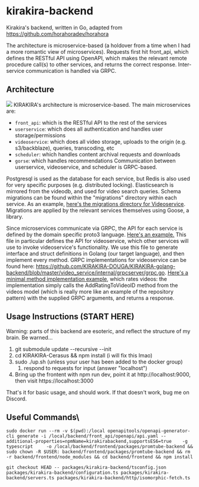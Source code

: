 # kirakira-backend

Kirakira's backend, written in Go, adapted from https://github.com/horahoradev/horahora

The architecture is microservice-based (a holdover from a time when I had a more romantic view of microservices). Requests first hit front_api, which defines the RESTful API using OpenAPI, which makes the relevant remote procedure call(s) to other services, and returns the correct response. Inter-service communication is handled via GRPC.

## Architecture

![](https://github.com/KIRAKIRA-DOUGA/KIRAKIRA-golang-backend/blob/master/KIRAKIRA_backend.png?raw=true)
KIRAKIRA's architecture is microservice-based. The main microservices are:

- `front_api`: which is the RESTful API to the rest of the services
- `userservice`: which does all authentication and handles user storage/permissions
- `videoservice`: which does all video storage, uploads to the origin (e.g. s3/backblaze), queries, transcoding, etc
- `scheduler`: which handles content archival requests and downloads
- `gorse`: which handles recommendations
  Communication between userservice, videoservice, and scheduler is GRPC-based.

Postgresql is used as the database for each service, but Redis is also used for very specific purposes (e.g. distributed locking). Elasticsearch is mirrored from the videodb, and used for video search queries. Schema migrations can be found within the "migrations" directory within each service. As an example, [here's the migrations directory for Videoservice](https://github.com/KIRAKIRA-DOUGA/KIRAKIRA-golang-backend/tree/master/video_service/migrations). Migrations are applied by the relevant services themselves using Goose, a library.

Since microservices communicate via GRPC, the API for each service is defined by the domain specific proto3 language. [Here's an example.](https://github.com/KIRAKIRA-DOUGA/KIRAKIRA-golang-backend/blob/master/video_service/protocol/videoservice.proto) This file in particular defines the API for videoservice, which other services will use to invoke videoservice's functionality. We use this file to generate interface and struct definitions in Golang (our target language), and then implement every method. GRPC implementations for videoservice can be found here: https://github.com/KIRAKIRA-DOUGA/KIRAKIRA-golang-backend/blob/master/video_service/internal/grpcserver/grpc.go. [Here's a minimal method implementation example](https://github.com/KIRAKIRA-DOUGA/KIRAKIRA-golang-backend/blob/master/video_service/internal/grpcserver/grpc.go#L587), which rates videos: the implementation simply calls the AddRatingToVideoID method from the videos model (which is really more like an example of the repository pattern) with the supplied GRPC arguments, and returns a response.

## Usage Instructions (START HERE)

Warning: parts of this backend are esoteric, and reflect the structure of my brain. Be warned...

1. git submodule update --recursive --init
2. cd KIRAKIRA-Cerasus && npm install (i will fix this lmao)
3. sudo ./up.sh (unless your user has been added to the docker group)
   1. respond to requests for input (answer "localhost")
4. Bring up the frontent with npm run dev, point it at http://localhost:9000, then visit https://localhost:3000

That's it for basic usage, and should work. If that doesn't work, bug me on Discord.

## Useful Commands\

`sudo docker run --rm -v $(pwd):/local openapitools/openapi-generator-cli generate -i /local/backend/front_api/openapi/api.yaml --additional-properties=npmName=kirakirabackend,supportsES6=true    -g typescript     -o /local/backend/frontend/packages/promtube-backend && sudo chown -R $USER: backend/frontend/packages/promtube-backend && rm -r backend/frontend/node_modules && cd backend/frontend && npm install`

`git checkout HEAD -- packages/kirakira-backend/tsconfig.json packages/kirakira-backend/configuration.ts packages/kirakira-backend/servers.ts packages/kirakira-backend/http/isomorphic-fetch.ts`
